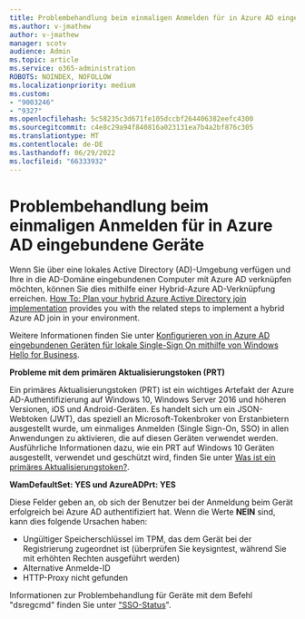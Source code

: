 ```yaml
---
title: Problembehandlung beim einmaligen Anmelden für in Azure AD eingebundene Geräte
ms.author: v-jmathew
author: v-jmathew
manager: scotv
audience: Admin
ms.topic: article
ms.service: o365-administration
ROBOTS: NOINDEX, NOFOLLOW
ms.localizationpriority: medium
ms.custom:
- "9003246"
- "9327"
ms.openlocfilehash: 5c58235c3d671fe105dccbf264406382eefc4300
ms.sourcegitcommit: c4e8c29a94f840816a023131ea7b4a2bf876c305
ms.translationtype: MT
ms.contentlocale: de-DE
ms.lasthandoff: 06/29/2022
ms.locfileid: "66333932"
---
```

# <a name="troubleshoot-single-sign-on-for-azure-ad-joined-devices"></a>Problembehandlung beim einmaligen Anmelden für in Azure AD eingebundene Geräte

Wenn Sie über eine lokales Active Directory (AD)-Umgebung verfügen und Ihre in die AD-Domäne eingebundenen Computer mit Azure AD verknüpfen möchten, können Sie dies mithilfe einer Hybrid-Azure AD-Verknüpfung erreichen. [How To: Plan your hybrid Azure Active Directory join implementation](https://docs.microsoft.com/azure/active-directory/devices/hybrid-azuread-join-plan) provides you with the related steps to implement a hybrid Azure AD join in your environment.

Weitere Informationen finden Sie unter [Konfigurieren von in Azure AD eingebundenen Geräten für lokale Single-Sign On mithilfe von Windows Hello for Business](https://docs.microsoft.com/windows/security/identity-protection/hello-for-business/hello-hybrid-aadj-sso-base).

**Probleme mit dem primären Aktualisierungstoken (PRT)**

Ein primäres Aktualisierungstoken (PRT) ist ein wichtiges Artefakt der Azure AD-Authentifizierung auf Windows 10, Windows Server 2016 und höheren Versionen, iOS und Android-Geräten. Es handelt sich um ein JSON-Webtoken (JWT), das speziell an Microsoft-Tokenbroker von Erstanbietern ausgestellt wurde, um einmaliges Anmelden (Single Sign-On, SSO) in allen Anwendungen zu aktivieren, die auf diesen Geräten verwendet werden. Ausführliche Informationen dazu, wie ein PRT auf Windows 10 Geräten ausgestellt, verwendet und geschützt wird, finden Sie unter [Was ist ein primäres Aktualisierungstoken?](https://docs.microsoft.com/azure/active-directory/devices/concept-primary-refresh-token).

**WamDefaultSet: YES und AzureADPrt: YES**

Diese Felder geben an, ob sich der Benutzer bei der Anmeldung beim Gerät erfolgreich bei Azure AD authentifiziert hat. Wenn die Werte **NEIN** sind, kann dies folgende Ursachen haben:

- Ungültiger Speicherschlüssel im TPM, das dem Gerät bei der Registrierung zugeordnet ist (überprüfen Sie keysigntest, während Sie mit erhöhten Rechten ausgeführt werden)
- Alternative Anmelde-ID
- HTTP-Proxy nicht gefunden

Informationen zur Problembehandlung für Geräte mit dem Befehl "dsregcmd" finden Sie unter ["SSO-Status](https://docs.microsoft.com/azure/active-directory/devices/troubleshoot-device-dsregcmd#sso-state)".
